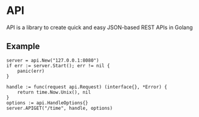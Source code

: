 # API

API is a library to create quick and easy JSON-based REST APIs in Golang

## Example

```golang
server = api.New("127.0.0.1:8080")
if err := server.Start(); err != nil {
	panic(err)
}

handle := func(request api.Request) (interface{}, *Error) {
	return time.Now.Unix(), nil
}
options := api.HandleOptions{}
server.APIGET("/time", handle, options)
```